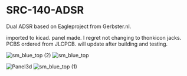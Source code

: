 

# SRC-140-ADSR
 Dual ADSR based on Eagleproject from Gerbster.nl.

imported to kicad. panel made. I regret not changing to thonkicon jacks.
PCBS ordered from JLCPCB. will update after building and testing.

![sm_blue_top (2)](https://github.com/user-attachments/assets/fc1d1554-27cb-4c8c-a8b2-fda8479aabda)
![sm_blue_top](https://github.com/user-attachments/assets/d5f1666e-39ae-4a65-9e3a-f1f42b4aa237)


![Panel3d](https://github.com/user-attachments/assets/840ebbcf-f82f-40d6-84c0-4901da134988)
![sm_blue_top (1)](https://github.com/user-attachments/assets/0ab03374-cfa5-4892-a575-4a742089ea6f)
